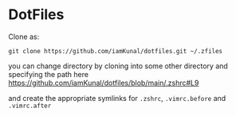 # DotFiles

Clone as:
```shell
git clone https://github.com/iamKunal/dotfiles.git ~/.zfiles
```

you can change directory by cloning into some other directory and specifying the path here https://github.com/iamKunal/dotfiles/blob/main/.zshrc#L9

and create the appropriate symlinks for `.zshrc`, `.vimrc.before` and `.vimrc.after`
